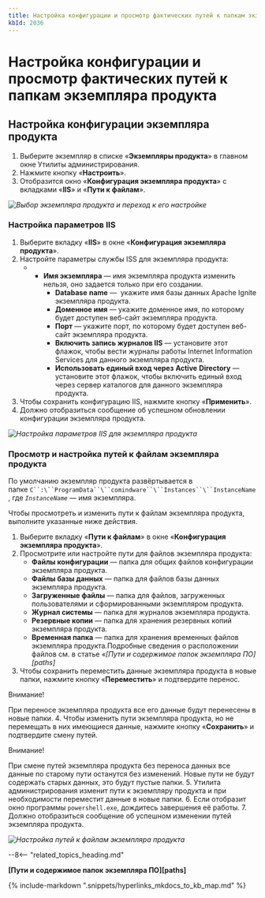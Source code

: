 ```yaml
---
title: Настройка конфигурации и просмотр фактических путей к папкам экземпляра продукта
kbId: 2036
---
```


# Настройка конфигурации и просмотр фактических путей к папкам экземпляра продукта

## Настройка конфигурации экземпляра продукта

1. Выберите экземпляр в списке «**Экземпляры продукта**» в главном окне Утилиты администрирования.
2. Нажмите кнопку «**Настроить**».
3. Отобразится окно «**Конфигурация экземпляра продукта**» с вкладками «**IIS**» и «**Пути к файлам**».

_![Выбор экземпляра продукта и переход к его настройке](https://kb.comindware.ru/assets/img_6679711a2b4a6.png)_

### Настройка параметров IIS

1. Выберите вкладку «**IIS**» в окне «**Конфигурация экземпляра продукта**».
2. Настройте параметры службы ISS для экземпляра продукта:
    - - **Имя экземпляра** — имя экземпляра продукта изменить нельзя, оно задается только при его создании.
        - **Database** **name** —  укажите имя базы данных Apache Ignite экземпляра продукта.
        - **Доменное имя** — укажите доменное имя, по которому будет доступен веб-сайт экземпляра продукта.
        - **Порт** — укажите порт, по которому будет доступен веб-сайт экземпляра продукта.
        - **Включить запись журналов IIS** — установите этот флажок, чтобы вести журналы работы Internet Information Services для данного экземпляра продукта.
        - **Использовать единый вход через** **Active** **Directory** — установите этот флажок, чтобы включить единый вход через сервер каталогов для данного экземпляра продукта.
3. Чтобы сохранить конфигурацию IIS, нажмите кнопку «**Применить**».
4. Должно отобразиться сообщение об успешном обновлении конфигурации экземпляра продукта.

_![Настройка параметров IIS для экземпляра продукта](https://kb.comindware.ru/assets/img_667eb89815ab5.png)_

### Просмотр и настройка путей к файлам экземпляра продукта

По умолчанию экземпляр продукта развёртывается в папке `C``:\``ProgramData``\``comindware``\``Instances``\``InstanceName`, где *`InstanceName`* — имя экземпляра.

Чтобы просмотреть и изменить пути к файлам экземпляра продукта, выполните указанные ниже действия.

1. Выберите вкладку «**Пути к файлам**» в окне «**Конфигурация экземпляра продукта**».
2. Просмотрите или настройте пути для файлов экземпляра продукта:
    - **Файлы конфигурации** — папка для общих файлов конфигурации экземпляра продукта.
    - **Файлы базы данных** — папка для файлов базы данных экземпляра продукта.
    - **Загруженные файлы** — папка для файлов, загруженных пользователями и сформированными экземпляром продукта.
    - **Журнал системы** — папка для журналов экземпляра продукта.
    - **Резервные копии** — папка для хранения резервных копий экземпляра продукта.
    - **Временная папка** — папка для хранения временных файлов экземпляра продукта.Подробные сведения о расположении файлов см. в статье *«[Пути и содержимое папок экземпляра ПО][paths]*
3. Чтобы сохранить переместить данные экземпляра продукта в новые папки, нажмите кнопку «**Переместить**» и подтвердите перенос.

Внимание!

При переносе экземпляра продукта все его данные будут перенесены в новые папки.
4. Чтобы изменить пути экземпляра продукта, но не перемещать в них имеющиеся данные, нажмите кнопку «**Сохранить**» и подтвердите смену путей.

Внимание!

При смене путей экземпляра продукта без переноса данных все данные по старому пути останутся без изменений. Новые пути не будут содержать старых данных, это будут пустые папки.
5. Утилита администрирования изменит пути к экземпляру продукта и при необходимости переместит данные в новые папки.
6. Если отобразит окно программы `powershell.exe`, дождитесь завершения её работы.
7. Должно отобразиться сообщение об успешном изменении путей экземпляра продукта.

_![Настройка путей к файлам экземпляра продукта](https://kb.comindware.ru/assets/img_667eb879062fe.png)_

--8<-- "related_topics_heading.md"

**[Пути и содержимое папок экземпляра ПО][paths]**

{% include-markdown ".snippets/hyperlinks_mkdocs_to_kb_map.md" %}
